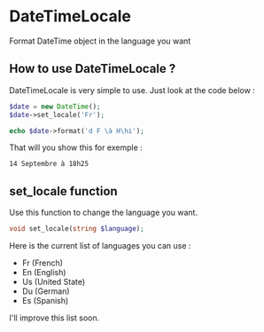 # DateTimeLocale

Format DateTime object in the language you want

## How to use DateTimeLocale ?

DateTimeLocale is very simple to use.
Just look at the code below :
```php
$date = new DateTime();
$date->set_locale('Fr');

echo $date->format('d F \à H\hi');
```

That will you show this for exemple :
```
14 Septembre à 18h25
```

## set_locale function

Use this function to change the language you want.
```php
void set_locale(string $language);
```

Here is the current list of languages you can use :
- Fr (French)
- En (English)
- Us (United State)
- Du (German)
- Es (Spanish)

I'll improve this list soon.
